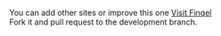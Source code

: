 You can add other sites or improve this one [Visit Finqel](https://finqel.es)  
Fork it and pull request to the development branch.
